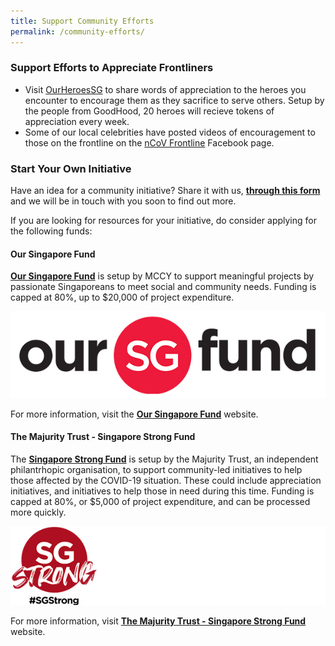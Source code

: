 ```yaml
---
title: Support Community Efforts
permalink: /community-efforts/
---
```


### Support Efforts to Appreciate Frontliners
- Visit [OurHeroesSG](https://heroes.goodhood.sg/heroes) to share words of appreciation to the heroes you encounter to encourage them as they sacrifice to serve others. Setup by the people from GoodHood, 20 heroes will recieve tokens of appreciation every week.  
- Some of our local celebrities have posted videos of encouragement to those on the frontline on the [nCoV Frontline](https://www.facebook.com/nCoVfrontline/) Facebook page.

### Start Your Own Initiative
Have an idea for a community initiative? Share it with us, **[through this form](https://go.gov.sg/sgunitedform)** and we will be in touch with you soon to find out more. 

If you are looking for resources for your initiative, do consider applying for the following funds: 

#### Our Singapore Fund 
 **[Our Singapore Fund](https://www.sg/oursingaporefund)** is setup by MCCY to support meaningful projects by passionate Singaporeans to meet social and community needs. Funding is capped at 80%, up to $20,000 of project expenditure.
 
[![OurSG](/images/osf.jpg)](https://www.sg/oursingaporefund)

For more information, visit the **[Our Singapore Fund](https://www.sg/oursingaporefund)** website.

#### The Majurity Trust - Singapore Strong Fund
The **[Singapore Strong Fund](https://www.majurity.sg/sgstrong)** is setup by the Majurity Trust, an independent philantrhopic organisation, to support community-led initiatives to help those affected by the COVID-19 situation. These could include appreciation initiatives, and initiatives to help those in need during this time. Funding is capped at 80%, or $5,000 of project expenditure, and can be processed more quickly. 

[![SGStrong](/images/SGStrongW.jpg)](https://www.majurity.sg/sgstrong)

For more information, visit **[The Majurity Trust - Singapore Strong Fund](https://www.majurity.sg/sgstrong)** website.
